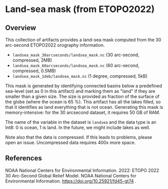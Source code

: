 # Land-sea mask (from ETOPO2022)

## Overview

This collection of artifacts provides a land-sea mask computed from the 30
arc-second ETOPO2022 orography information.
- `landsea_mask_30arcseconds/landsea_mask.nc` (30 arc-second, compressed, 2MB)
- `landsea_mask_60arcseconds/landsea_mask.nc` (60 arc-second, compressed, 0.5MB)
- `landsea_mask_1deb/landsea_mask.nc` (1 degree, compressed, 5kB)

This mask is generated by identifying connected basins below a predefined
sea-level (set as 0 in this artifact) and marking them as "land" if they are smaller
than a given size. The size is provided as fraction of the surface of the globe
(where the ocean is 65 %). This artifact has all the lakes filled, so that it
identifies as land everything that is not ocean. Generating this mask is
memory-intensive: for the 30 arcsecond dataset, it requires 50 GB of RAM.

The name of the variable in the dataset is `landsea` and the data type is an
Int8: 0 is ocean, 1 is land. In the future, we might include lakes as well.

Note also that the data is compressed. If this leads to problems, please open an
issue. Uncompressed data requires 400x more space.

## References

NOAA National Centers for Environmental Information. 2022: ETOPO 2022 30 Arc-Second
Global Relief Model. NOAA National Centers for Environmental Information.
https://doi.org/10.25921/fd45-gt74 .
